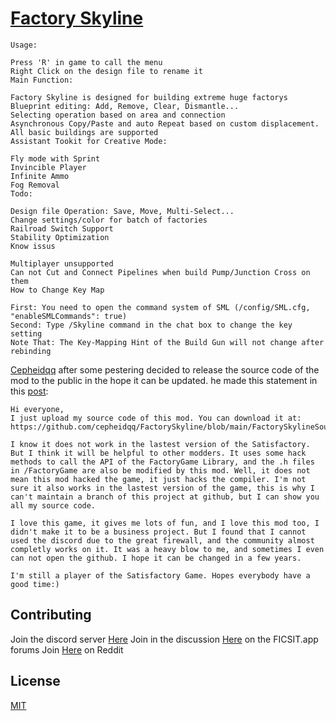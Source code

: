 # [Factory Skyline](https://ficsit.app/mod/7bDghQkAYz8d3c)

```
Usage:

Press 'R' in game to call the menu
Right Click on the design file to rename it
Main Function:

Factory Skyline is designed for building extreme huge factorys
Blueprint editing: Add, Remove, Clear, Dismantle...
Selecting operation based on area and connection
Asynchronous Copy/Paste and auto Repeat based on custom displacement.
All basic buildings are supported
Assistant Tookit for Creative Mode:

Fly mode with Sprint
Invincible Player
Infinite Ammo
Fog Removal
Todo:

Design file Operation: Save, Move, Multi-Select...
Change settings/color for batch of factories
Railroad Switch Support
Stability Optimization
Know issus

Multiplayer unsupported
Can not Cut and Connect Pipelines when build Pump/Junction Cross on them
How to Change Key Map

First: You need to open the command system of SML (/config/SML.cfg, "enableSMLCommands": true)
Second: Type /Skyline command in the chat box to change the key setting
Note That: The Key-Mapping Hint of the Build Gun will not change after rebinding
```

[Cepheidqq](https://github.com/cepheidqq) after some pestering decided to release the source code of the mod to the public in the hope it can be updated. he made this statement in this [post](https://github.com/cepheidqq/FactorySkyline/issues/47):


```
Hi everyone,
I just upload my source code of this mod. You can download it at: https://github.com/cepheidqq/FactorySkyline/blob/main/FactorySkylineSourceCode.zip

I know it does not work in the lastest version of the Satisfactory. But I think it will be helpful to other modders. It uses some hack methods to call the API of the FactoryGame Library, and the .h files in /FactoryGame are also be modified by this mod. Well, it does not mean this mod hacked the game, it just hacks the compiler. I'm not sure it also works in the lastest version of the game, this is why I can't maintain a branch of this project at github, but I can show you all my source code.

I love this game, it gives me lots of fun, and I love this mod too, I didn't make it to be a business project. But I found that I cannot used the discord due to the great firewall, and the community almost completly works on it. It was a heavy blow to me, and sometimes I even can not open the github. I hope it can be changed in a few years. ​

I'm still a player of the Satisfactory Game. Hopes everybody have a good time:)
```

## Contributing
Join the discord server [Here](https://discord.gg/vuFK7tsrE3)
Join in the discussion [Here](https://forums.ficsit.app/t/factory-skyline-needs-your-help/1342) on the FICSIT.app forums
Join [Here](https://www.reddit.com/r/SatisfactoryGame/comments/o5ldh7/factory_skyline_needs_your_help/) on Reddit

## License
[MIT](https://choosealicense.com/licenses/mit/)
